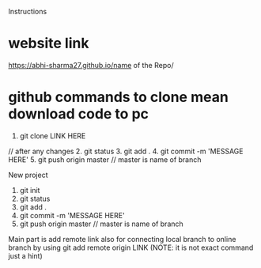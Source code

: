 Instructions

# website link
https://abhi-sharma27.github.io/name of the Repo/

# github commands to clone mean download code to pc
1. git clone LINK HERE

// after any changes
2. git status
3. git add .
4. git commit -m 'MESSAGE HERE'
5. git push origin master    // master is name of branch


New project

1.  git init
2.  git status
3.  git add .
4.  git commit -m 'MESSAGE HERE'
5.  git push origin master    // master is name of branch

Main part is add remote link also for connecting local branch to online branch by using
git add remote origin LINK (NOTE: it is not exact command just a hint)
